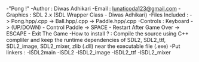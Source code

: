 -"Pong !"
-Author : Diwas Adhikari
-Email : lunaticoda123@gmail.com
-Graphics : SDL 2.x (SDL Wrapper Class - Diwas Adhikari)
-Files Included : -> Pong.hpp/.cpp
		 -> Ball.hpp/.cpp
 		 -> Paddle.hpp/.cpp
-Controls : Keyboard -> (UP/DOWN) - Control Paddle
                    -> SPACE - Restart After Game Over
		    -> ESCAPE - Exit The Game
-How to install ? :
Compile the source using C++ compliler and keep the runtime dependencies of SDL2, SDL2_ttf, SDL2_image, SDL2_mixer, zlib (.dll) near the executable file (.exe)
-Put linkers : -lSDL2main -lSDL2 -lSDL2_image -lSDL2_ttf -lSDL2_mixer  
